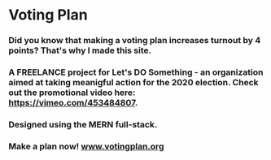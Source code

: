 # Voting Plan

### Did you know that making a voting plan increases turnout by 4 points? That's why I made this site.

### A FREELANCE project for Let's DO Something - an organization aimed at taking meanigful action for the 2020 election. Check out the promotional video here: https://vimeo.com/453484807. 

### Designed using the MERN full-stack. 

### Make a plan now! www.votingplan.org
